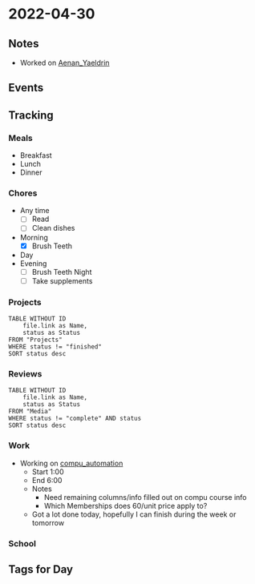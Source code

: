 # 2022-04-30
## Notes
- Worked on [Aenan_Yaeldrin](../DnD/CurseOfStrahd_gabby/Aenan_Yaeldrin.md)

## Events

## Tracking
### Meals
- Breakfast
- Lunch
- Dinner

### Chores
- Any time
	- [ ] Read
	- [ ] Clean dishes
- Morning
	- [x] Brush Teeth
- Day
- Evening
	- [ ] Brush Teeth Night
	- [ ] Take supplements

### Projects
```dataview
TABLE WITHOUT ID
	file.link as Name,
	status as Status
FROM "Projects"
WHERE status != "finished"
SORT status desc
```

### Reviews
```dataview
TABLE WITHOUT ID
	file.link as Name,
	status as Status
FROM "Media"
WHERE status != "complete" AND status
SORT status desc
```

### Work
- Working on [compu_automation](../Projects/compu_automation.md)
	- Start 1:00
	- End 6:00
	- Notes
		- Need remaining columns/info filled out on compu course info
		- Which Memberships does 60/unit price apply to?
	- Got a lot done today, hopefully I can finish during the week or tomorrow

### School

## Tags for Day